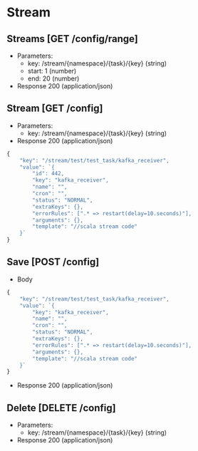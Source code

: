 # Stream
## Streams [GET /config/range]
+ Parameters:
    - key: /stream/{namespace}/{task}/{key} (string)
    - start: 1 (number)
    - end: 20 (number)
+ Response 200 (application/json)
    
    
## Stream [GET /config]
+ Parameters:
    - key: /stream/{namespace}/{task}/{key} (string)
+ Response 200 (application/json)
```javascript
{
	"key": "/stream/test/test_task/kafka_receiver",
	"value": `{
		"id": 442,
		"key": "kafka_receiver",
		"name": "",
		"cron": "",
		"status": "NORMAL",
		"extraKeys": {},
		"errorRules": [".* => restart(delay=10.seconds)"],
		"arguments": {},
		"template": "//scala stream code"
	}`
}
```

## Save [POST /config]
+ Body
```javascript
{
	"key": "/stream/test/test_task/kafka_receiver",
	"value": `{
		"key": "kafka_receiver",
		"name": "",
		"cron": "",
		"status": "NORMAL",
		"extraKeys": {},
		"errorRules": [".* => restart(delay=10.seconds)"],
		"arguments": {},
		"template": "//scala stream code"
	}`
}
```
+ Response 200 (application/json)

## Delete [DELETE /config]
+ Parameters:
    - key: /stream/{namespace}/{task}/{key} (string)
+ Response 200 (application/json)